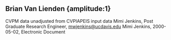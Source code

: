 ## Brian Van Lienden {amplitude:1} 
CVPM data unadjusted from CVPIAPEIS input data
Mimi Jenkins, Post Graduate Research Engineer, mwjenkins@ucdavis.edu
Mimi Jenkins, 2000-05-02, Electronic Document
